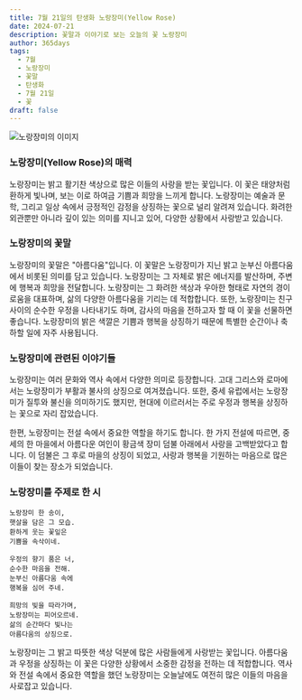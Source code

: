 ```yaml
---
title: 7월 21일의 탄생화 노랑장미(Yellow Rose)
date: 2024-07-21
description: 꽃말과 이야기로 보는 오늘의 꽃 노랑장미
author: 365days
tags:
  - 7월
  - 노랑장미
  - 꽃말
  - 탄생화
  - 7월 21일
  - 꽃
draft: false
---
```


![노랑장미의 이미지](https://cdn.pixabay.com/photo/2021/04/08/18/59/yellow-rose-6162613_1280.jpg#center)


### 노랑장미(Yellow Rose)의 매력

노랑장미는 밝고 활기찬 색상으로 많은 이들의 사랑을 받는 꽃입니다. 이 꽃은 태양처럼 환하게 빛나며, 보는 이로 하여금 기쁨과 희망을 느끼게 합니다. 노랑장미는 예술과 문학, 그리고 일상 속에서 긍정적인 감정을 상징하는 꽃으로 널리 알려져 있습니다. 화려한 외관뿐만 아니라 깊이 있는 의미를 지니고 있어, 다양한 상황에서 사랑받고 있습니다.

### 노랑장미의 꽃말

노랑장미의 꽃말은 "아름다움"입니다. 이 꽃말은 노랑장미가 지닌 밝고 눈부신 아름다움에서 비롯된 의미를 담고 있습니다. 노랑장미는 그 자체로 밝은 에너지를 발산하며, 주변에 행복과 희망을 전달합니다. 노랑장미는 그 화려한 색상과 우아한 형태로 자연의 경이로움을 대표하며, 삶의 다양한 아름다움을 기리는 데 적합합니다. 또한, 노랑장미는 친구 사이의 순수한 우정을 나타내기도 하며, 감사의 마음을 전하고자 할 때 이 꽃을 선물하면 좋습니다. 노랑장미의 밝은 색깔은 기쁨과 행복을 상징하기 때문에 특별한 순간이나 축하할 일에 자주 사용됩니다.

### 노랑장미에 관련된 이야기들

노랑장미는 여러 문화와 역사 속에서 다양한 의미로 등장합니다. 고대 그리스와 로마에서는 노랑장미가 부활과 불사의 상징으로 여겨졌습니다. 또한, 중세 유럽에서는 노랑장미가 질투와 불신을 의미하기도 했지만, 현대에 이르러서는 주로 우정과 행복을 상징하는 꽃으로 자리 잡았습니다.

한편, 노랑장미는 전설 속에서 중요한 역할을 하기도 합니다. 한 가지 전설에 따르면, 중세의 한 마을에서 아름다운 여인이 황금색 장미 덤불 아래에서 사랑을 고백받았다고 합니다. 이 덤불은 그 후로 마을의 상징이 되었고, 사랑과 행복을 기원하는 마음으로 많은 이들이 찾는 장소가 되었습니다.

### 노랑장미를 주제로 한 시

```
노랑장미 한 송이,
햇살을 담은 그 모습.
환하게 웃는 꽃잎은
기쁨을 속삭이네.

우정의 향기 품은 너,
순수한 마음을 전해.
눈부신 아름다움 속에
행복을 심어 주네.

희망의 빛을 따라가며,
노랑장미는 피어오르네.
삶의 순간마다 빛나는
아름다움의 상징으로.
```

노랑장미는 그 밝고 따뜻한 색상 덕분에 많은 사람들에게 사랑받는 꽃입니다. 아름다움과 우정을 상징하는 이 꽃은 다양한 상황에서 소중한 감정을 전하는 데 적합합니다. 역사와 전설 속에서 중요한 역할을 했던 노랑장미는 오늘날에도 여전히 많은 이들의 마음을 사로잡고 있습니다.